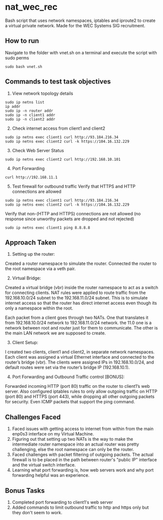 # nat_wec_rec
Bash script that uses network namespaces, iptables and iproute2 to create a virtual private network. Made for the WEC Systems SIG recruitment.

## How to run
Navigate to the folder with vnet.sh on a terminal and execute the script with sudo perms
```
sudo bash vnet.sh
```

## Commands to test task objectives
1. View network topology details
```
sudo ip netns list
ip addr
sudo ip -n router addr
sudo ip -n client1 addr
sudo ip -n client2 addr
```

2. Check internet access from client1 and client2
```
sudo ip netns exec client1 curl http://93.184.216.34
sudo ip netns exec client2 curl -k https://104.16.132.229
```

3. Check Web Server Status 
```
sudo ip netns exec client2 curl http://192.168.10.101
```

4. Port Forwarding 
```
curl http://192.168.11.1
```

5. Test firewall for outbound traffic
Verify that HTTPS and HTTP connections are allowed
```
sudo ip netns exec client1 curl http://93.184.216.34
sudo ip netns exec client2 curl -k https://104.16.132.229
```
Verify that non-(HTTP and HTTPS) connections are not allowed (no response since unworthy packets are dropped and not rejected)
```
sudo ip netns exec client1 ping 8.8.8.8
```

## Approach Taken
1. Setting up the router:

Created a router namespace to simulate the router.
Connected the router to the root namespace via a veth pair.

2. Virtual Bridge:

Created a virtual bridge (vbr) inside the router namespace to act as a switch for connecting clients.
NAT rules were applied to route traffic from the 192.168.10.0/24 subnet to the 192.168.11.0/24 subnet. This is to simulate internet access so that the router has direct internet access even though its only a namespace within the root.

Each packet from a client goes through two NATs. One that translates it from 192.168.10.0/24 network to 192.168.11.0/24 network. the 11.0 one is a network between root and router just for them to communicate. The other is the main LAN network we are supposed to create.

3. Client Setup:

I created two clients, client1 and client2, in separate network namespaces.
Each client was assigned a virtual Ethernet interface and connected to the router’s bridge (vbr).
The clients were assigned IPs in 192.168.10.0/24, and default routes were set via the router’s bridge IP (192.168.10.1).

4. Port Forwarding and Outbound Traffic control \[BONUS\]:

Forwarded incoming HTTP (port 80) traffic on the router to client1’s web server.
Also configured iptables rules to only allow outgoing traffic on HTTP (port 80) and HTTPS (port 443), while dropping all other outgoing packets for security. Even ICMP packets that support the ping command.

## Challenges Faced

1. Faced issues with getting access to internet from within from the main enp0s3 interface on my Virtual Machine.
2. Figuring out that setting up two NATs is the way to make the intermediate router namespace into an actual router was pretty challenging, else the root namespace can only be the router.
3. Faced challenges with packet filtering of outgoing packets. The actual firewall is to be placed in the path between router's "public IP" interface and the virtual switch interface.
4. Learning what port forwarding is, how web servers work and why port forwarding helpful was an experience.

## Bonus Tasks
1. Completed port forwarding to client1's web server
2. Added commands to limit outbound traffic to http and https only but they don't seem to work. 

   

